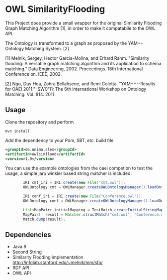 # OWL SimilarityFlooding
This Project does provide a small wrapper for the original Similarity Flooding Graph Matching Algorithm [1], in order to make it compatabile to the OWL API. 


The Ontology is transformed to a graph as proposed by the YAM++ Ontology Matching System. [2]

[1] Melnik, Sergey, Hector Garcia-Molina, and Erhard Rahm. "Similarity flooding: A versatile graph matching algorithm and its application to schema matching." Data Engineering, 2002. Proceedings. 18th International Conference on. IEEE, 2002.

[2] Ngo, Duy Hoa, Zohra Bellahsene, and Remi Coletta. "YAM++--Results for OAEI 2011." ISWC'11: The 6th International Workshop on Ontology Matching. Vol. 814. 2011.

## Usage

Clone the repository and perform 

``mvn install``

Add the dependency to your Pom, SBT, etc. build file

```xml
<groupId>de.unima.alex</groupId>
<artifactId>owlsimflood</artifactId>
<version>1.0</version> 
```

You can use the example ontologies from the oaei competion to test the usage, a simple jaro winkler based string matcher is included:

```java
        IRI cmt_iri = IRI.create(new File("cmt.owl"));
        OWLOntology cmt = OWLManager.createOWLOntologyManager().loadOntology(cmt_iri);

        IRI conf_iri = IRI.create(new File("Conference.owl"));
        OWLOntology conf = OWLManager.createOWLOntologyManager().loadOntology(conf_iri);

        List<MapPair> initialMapping = TestMatch.createInitialStringMappingJaroWinkler(cmt, conf);
        MapPair[] result = Matcher.structMatch("cmt.owl", "Conference.owl", initialMapping, Match.FORMULA_TTT, Match.FG_PRODUCT);
        Match.dump(result);
```

## Dependencies

- Java 8
- Second String
- Similarity Flooding implementation http://infolab.stanford.edu/~melnik/mm/sfa/
- RDF API
- OWL API
